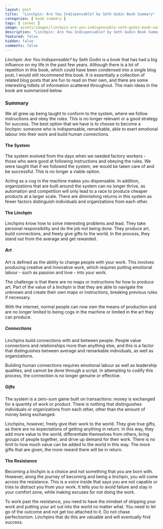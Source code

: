 ```yaml
---
layout: post
title:  "Linchpin: Are You Indispensable? by Seth Godin Book Summary"
categories: [ book summary ]
tags: [ career ]
image: assets/images/linchpin-are-you-indispensable-seth-godin-book-summary.png
description: "Linchpin: Are You Indispensable? by Seth Godin Book Summary"
featured: false
hidden: false
comments: false
---
```


*Linchpin: Are You Indispensable?* by Seth Godin is a book that has had a big influence on my life in the past few years. Although there is a lot of repetition in this book, which could have been condensed into a single blog post, I would still recommend this book. It is essentially a collection of related blog posts that are fun to read on their own, and there are some interesting tidbits of information scattered throughout. The main ideas in the book are summarized below.

### Summary

We all grew up being taught to conform to the system, where we follow instructions and obey the rules. This is no longer relevant or a good strategy for success. The best option that we have is to choose to become a linchpin: someone who is indispensable, remarkable, able to exert emotional labour into their work and build human connections.

#### The System

The system evolved from the days when we needed factory workers - those who were good at following instructions and obeying the rules. We were taught that if we followed the system, we would be taken care of and be successful. This is no longer a viable option.

Acting as a cog in the machine makes you dispensable. In addition, organizations that are built around the system can no longer thrive, as automation and competition will only lead to a race to produce cheaper products at a larger scale. There are diminishing returns in this system as fewer factors distinguish individuals and organizations from each other.

#### The Linchpin

Linchpins know how to solve interesting problems and lead. They take personal responsibility and do the job not being done. They produce art, build connections, and freely give gifts to the world. In the process, they stand out from the average and get rewarded.

##### Art

Art is defined as the ability to change people with your work. This involves producing creative and innovative work, which requires putting emotional labour - such as passion and love - into your work.

The challenge is that there are no maps or instructions for how to produce art. Part of the value of a linchpin is that they are able to navigate the unknown and create their own maps or instructions, breaking previous rules if necessary.

With the internet, normal people can now own the means of production and are no longer limited to being cogs in the machine or limited in the art they can produce.

##### Connections

Linchpins build connections with and between people. People value connections and relationships more than anything else, and this is a factor that distinguishes between average and remarkable individuals, as well as organizations.

Building human connections requires emotional labour as well as leadership qualities, and cannot be done through a script. In attempting to codify this process, the connection is no longer genuine or effective.

##### Gifts

The system is a zero-sum game built on transactions: money is exchanged for a quantity of work or product. There is nothing that distinguishes individuals or organizations from each other, other than the amount of money being exchanged.

Linchpins, however, freely give their work to the world. They give true gifts, as there are no expectations of getting anything in return. In this way, they add more value to the world, differentiate themselves from others, bring groups of people together, and drive up demand for their work. There is no limit to how much value can be added to the world in this way. The more gifts that are given, the more reward there will be in return.

#### The Resistance

Becoming a linchpin is a choice and not something that you are born with. However, along the journey of becoming and being a linchpin, you will come across the resistance. This is a voice inside that says you are not capable or tries to distract you from your work. It tells you to avoid failure and stay in your comfort zone, while making excuses for not doing the work.

To work past the resistance, you need to have the mindset of shipping your work and putting your art out into the world no matter what. You need to let go of the outcome and not get too attached to it. Do not chase perfectionism. Linchpins that do this are valuable and will eventually find success.
